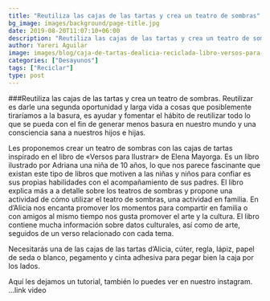 ```yaml
---
title: "Reutiliza las cajas de las tartas y crea un teatro de sombras"
bg_image: images/background/page-title.jpg
date: 2019-08-20T11:07:10+06:00
description: "Reutiliza las cajas de las tartas y crea un teatro de sombras"
author: Yareri Aguilar
image: images/blog/caja-de-tartas-dealicia-reciclada-libro-versos-para-ilustrar-elena-mayorga.jpeg
categories: ["Desayunos"]
tags: ["Reciclar"]
type: post
---
```

###Reutiliza las cajas de las tartas y crea un teatro de sombras.
Reutilizar es darle una segunda oportunidad y larga vida a cosas que posiblemente tiraríamos a la basura, es ayudar y fomentar el hábito de reutilizar todo lo que se pueda con el fin de generar menos basura en nuestro mundo y una consciencia sana a nuestros hijos e hijas.

Les proponemos crear un teatro de sombras con las cajas de tartas inspirado en el libro de «Versos para Ilustrar» de Elena Mayorga. Es un libro ilustrado por Adriana una niña de 10 años, lo que nos parece fascinante que existan este tipo de libros que motiven a las niñas y niños para confiar es sus propias habilidades con el acompañamiento de sus padres. El libro explica más a a detalle sobre los teatros de sombras y propone una actividad de cómo utilizar el teatro de sombras, una actividad en familia. En d’Alicia nos encanta promover los momentos para compartir en familia o con amigos al mismo tiempo nos gusta promover el arte y la cultura. El libro contiene mucha información sobre datos culturales, así como de arte, seguidos de un verso relacionado con cada tema.

Necesitarás una de las cajas de las tartas d’Alicia, cúter, regla, lápiz, papel de seda o blanco, pegamento y cinta adhesiva para pegar bien la caja por los  lados.

Aquí les dejamos un tutorial, también lo puedes ver en nuestro instagram.
...link video
